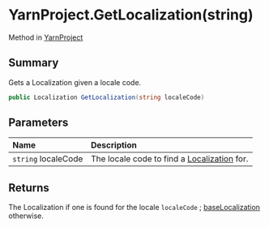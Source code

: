 # YarnProject.GetLocalization(string)

Method in [YarnProject](/docs/api/csharp/yarn.unity.yarnproject.md)

## Summary


Gets a Localization given a locale code.


```csharp
public Localization GetLocalization(string localeCode)
```

## Parameters

|Name|Description|
|:---|:---|
|`string` localeCode|The locale code to find a  <a href="yarn.unity.localization.md">Localization</a>  for.|

## Returns

The Localization if one is found for the locale  `localeCode` ;  <a href="yarn.unity.yarnproject.baselocalization.md">baseLocalization</a> 
otherwise.

